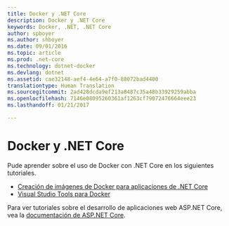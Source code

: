 ```yaml
---
title: Docker y .NET Core
description: Docker y .NET Core
keywords: Docker, .NET, .NET Core
author: spboyer
ms.author: shboyer
ms.date: 09/01/2016
ms.topic: article
ms.prod: .net-core
ms.technology: dotnet-docker
ms.devlang: dotnet
ms.assetid: cae32148-aef4-4e64-a7f0-88072bad4400
translationtype: Human Translation
ms.sourcegitcommit: 2ad428dcda9ef213a8487c35a48b33929259abba
ms.openlocfilehash: 7146e08095260361af1263cf79072476664eee23
ms.lasthandoff: 01/21/2017

---
```


# <a name="docker-and-net-core"></a>Docker y .NET Core 

Pude aprender sobre el uso de Docker con .NET Core en los siguientes tutoriales.

- [Creación de imágenes de Docker para aplicaciones de .NET Core](building-net-docker-images.md)
- [Visual Studio Tools para Docker](visual-studio-tools-for-docker.md)

Para ver tutoriales sobre el desarrollo de aplicaciones web ASP.NET Core, vea la [documentación de ASP.NET Core](https://docs.microsoft.com/aspnet/core/).
